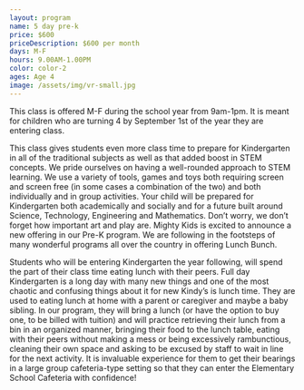 ```yaml
---
layout: program
name: 5 day pre-k
price: $600
priceDescription: $600 per month
days: M-F
hours: 9.00AM-1.00PM
color: color-2
ages: Age 4
image: /assets/img/vr-small.jpg
---
```

This class is offered M-F during the school year from 9am-1pm. It is meant for children who are turning 4 by September 1st of the year they are entering class. 

This class gives students even more class time to prepare for Kindergarten in all of the traditional subjects as well as that added boost in STEM concepts. We pride ourselves on having a well-rounded approach to STEM learning. We use a variety of tools, games and toys both requiring screen and screen free (in some cases a combination of the two) and both individually and in group activities. Your child will be prepared for Kindergarten both academically and socially and for a future built around Science, Technology, Engineering and Mathematics. Don’t worry, we don’t forget how important art and play are. Mighty Kids is excited to announce a new offering in our Pre-K program. We are following in the footsteps of many wonderful programs all over the country in offering Lunch Bunch.

Students who will be entering Kindergarten the year following, will spend the part of their class time eating lunch with their peers. Full day Kindergarten is a long day with many new things and one of the most chaotic and confusing things about it for new Kindy’s is lunch time. They are used to eating lunch at home with a parent or caregiver and maybe a baby sibling. In our program, they will bring a lunch (or have the option to buy one, to be billed with tuition) and will practice retrieving their lunch from a bin in an organized manner, bringing their food to the lunch table, eating with their peers without making a mess or being excessively rambunctious, cleaning their own space and asking to be excused by staff to wait in line for the next activity. It is invaluable experience for them to get their bearings in a large group cafeteria-type setting so that they can enter the Elementary School Cafeteria with confidence!
